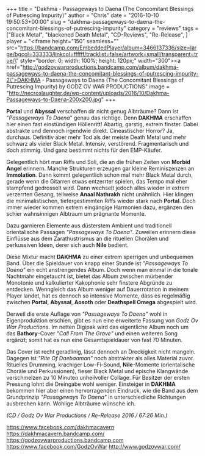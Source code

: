 +++
title = "Dakhma - Passageways to Daena (The Concomitant Blessings of Putrescing Impurity)"
author = "Chris"
date = "2016-10-10 19:50:53+00:00"
slug = "dakhma-passageways-to-daena-the-concomitant-blessings-of-putrescing-impurity"
category = "reviews"
tags = ["Black Metal", "blackened Death Metal", "CD-Reviews", "Re-Release", ]
player = "<iframe height=\"150\" seamless=\"\" src=\"https://bandcamp.com/EmbeddedPlayer/album=3466137336/size=large/bgcol=333333/linkcol=ffffff/tracklist=false/artwork=small/transparent=true/\" style=\"border: 0; width: 100%; height: 120px;\" width=\"300\"><a href=\"http://godzovwarproductions.bandcamp.com/album/dakhma-passageways-to-daena-the-concomitant-blessings-of-putrescing-impurity-2\">DAKHMA - Passageways to Daena (The Concomitant Blessings of Putrescing Impurity) by GODZ OV WAR PRODUCTIONS</a></iframe>"
image = "http://necroslaughter.de/wp-content/uploads/2016/10/Dakhma-Passageways-to-Daena-200x200.jpg"
+++

**Portal** und **Abyssal** verschaffen dir nicht genug Albträume? Dann ist "_Passageways To Daena_" genau das richtige. Denn **DAKHMA** erschaffen hier einen fast einstündigen Höllenritt! Abartig, garstig, extrem finster. Dabei abstrakte und dennoch irgendwie direkt. Cineastischer Horror? Ja, durchaus. Definitiv aber mehr Tod als der meiste Death Metal und mehr schwarz als vieler Black Metal. Intensiv, verstörend. Fragmentarisch und doch stimmig. Und ganz bestimmt nichts für den EMP-Käufer.

Gelegentlich hört man Riffs und Soli, die an die frühen Zeiten von **Morbid Angel** erinnern. Manche Strukturen erzeugen gar kleine Reminiszenzen an **Immolation**. Dann kommt gelegentlich schon mal mehr Black Metal durch, gerade wenn die Gitarren etwas entzerrter spielen, das Tempo mal eher stampfend gedrosselt wird. Dann wechselt jedoch alles wieder in extrem verzerrten Gesang, teilweise **Anaal Nathrakh** nicht unähnlich. Hier klingen die minimalistischen, tiefergestimmten Riffs wieder stark nach **Portal**. Doch immer wieder kommen extrem eingängige Harmonien dazu, ergänzen den schier wahnsinnigen Albtraum um prägnante Momente.

Dazu garnieren Elemente aus düsterstem Ambient und traditionell orientalische Passagen _"Passageways To Daena"_. Zuweilen erinnern diese Einflüsse aus dem Zarathustrismus an die rituellen Chorälen und perkussiven Ideen, derer sich auch **Nile** bedient.

Diese Mixtur macht **DAKHMA** zu einer extrem sperrigen und unbequemen Band. Über die Spieldauer von knapp einer Stunde ist _"Passageways To Daena"_ ein echt anstrengendes Album. Doch wenn man einmal in die tonale Nachtmahr eingetaucht ist, bietet das Album zwischen mürbender Monotonie und kalkulierter Kakophonie sehr finstere Abgründe zu entdecken. Wenngleich das Album weniger auf Dauerrotation in meinem Player landet, hat es dennoch so intensive Momente, dass es regelmäßig zwischen **Portal**, **Abyssal**, **Aosoth** oder **Deathspell Omega** abgespielt wird.

Derweil die erste Auflage von _"Passageways To Daena"_ wohl in Eigenproduktion erschien, gibt es nun eine erweiterte Fassung von _Godz Ov War Productions_. Im netten Digipak wird das eigentliche Album noch um das **Bathory**-Cover _"Call From The Grave"_ und einen weiteren Song ergänzt; somit hat es nun eine Gesamtspieldauer von fast 70 Minuten.

Das Cover ist recht geradlinig, lässt dennoch an Dreckigkeit nicht mangeln. Dagegen ist _"Rite Of Daebaaman"_ noch abstrakter als alles Material zuvor. Rituelles Drumming, krachiger Low-Fi-Sound, **Nile**-Momente (orientalische Choräle und Perkussionen), fieser Black Metal und epische Klangwände verschmelzen zu 10 Minuten unheilvoller Collage. Für Besitzer der ersten Pressung lohnt die Dreingabe wohl weniger. Einsteiger in **DAKHMA** bekommen hier aber einen hervorragenden Eindruck, wie die Band aus dem Grundprinzip _"Passageways To Daena"_ in unterschiedliche Richtungen ausbrechen kann. Wohlige Albträume wünsche ich.

_(CD / Godz Ov War Productions / Re-Release 2016 / 67:26 Min.)_


<a href="https://www.facebook.com/dakhmacavern">https://www.facebook.com/dakhmacavern</a>
<a href="https://dakhmacavern.bandcamp.com/">https://dakhmacavern.bandcamp.com/</a>
<a href="https://godzovwarproductions.bandcamp.com">https://godzovwarproductions.bandcamp.com</a>
<a href="https://www.facebook.com/GodzOvWar">https://www.facebook.com/GodzOvWar</a>
<a href="http://www.godzovwar.com/">http://www.godzovwar.com/</a>

